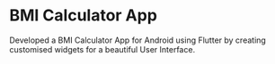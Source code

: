 # BMI Calculator App

Developed a BMI Calculator App for Android using Flutter by creating customised widgets for a beautiful User Interface.

